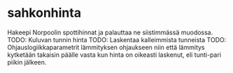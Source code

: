 # sahkonhinta
Hakeepi Norpoolin spottihinnat ja palauttaa ne siistimmässä muodossa.
TODO: Kuluvan tunnin hinta
TODO: Laskentaa kalleimmista tunneista
TODO: Ohjauslogiikkaparametrit lämmityksen ohjaukseen niin että lämmitys kytketään takaisin päälle 
      vasta kun hinta on oikeasti laskenut, eli tunti-pari piikin jälkeen.
      
